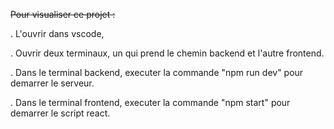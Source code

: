 <s>Pour visualiser ce projet : </s> 

.  L'ouvrir dans vscode,

.  Ouvrir deux terminaux, un qui prend le chemin backend et l'autre frontend.

.  Dans le terminal backend, executer la commande "npm run dev" pour demarrer le serveur.

.  Dans le terminal frontend, executer la commande "npm start" pour demarrer le script react.
